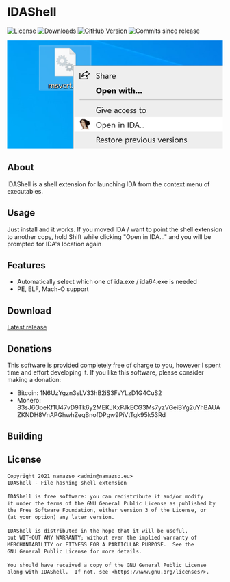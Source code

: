 # IDAShell

[![License](https://img.shields.io/github/license/namazso/IDAShell)](COPYING)  [![Downloads](https://img.shields.io/github/downloads/namazso/IDAShell/total)](https://github.com/namazso/IDAShell/releases/latest) [![GitHub Version](https://img.shields.io/github/v/release/namazso/IDAShell)](https://github.com/namazso/IDAShell/releases/latest) ![Commits since release](https://img.shields.io/github/commits-since/namazso/IDAShell/latest/master)

![screenshot](image.png)

## About

IDAShell is a shell extension for launching IDA from the context menu of executables.

## Usage

Just install and it works. If you moved IDA / want to point the shell extension to another copy, hold Shift while clicking "Open in IDA..." and you will be prompted for IDA's location again

## Features

* Automatically select which one of ida.exe / ida64.exe is needed
* PE, ELF, Mach-O support

## Download

[Latest release](https://github.com/namazso/IDAShell/releases/latest)

## Donations

This software is provided completely free of charge to you, however I spent time and effort developing it. If you like this software, please consider making a donation:

* Bitcoin: 1N6UzYgzn3sLV33hB2iS3FvYLzD1G4CuS2
* Monero: 83sJ6GoeKf1U47vD9Tk6y2MEKJKxPJkECG3Ms7yzVGeiBYg2uYhBAUAZKNDH8VnAPGhwhZeqBnofDPgw9PiVtTgk95k53Rd

## Building

## License

	Copyright 2021 namazso <admin@namazso.eu>
	IDAShell - File hashing shell extension
	
	IDAShell is free software: you can redistribute it and/or modify
	it under the terms of the GNU General Public License as published by
	the Free Software Foundation, either version 3 of the License, or
	(at your option) any later version.
	
	IDAShell is distributed in the hope that it will be useful,
	but WITHOUT ANY WARRANTY; without even the implied warranty of
	MERCHANTABILITY or FITNESS FOR A PARTICULAR PURPOSE.  See the
	GNU General Public License for more details.
	
	You should have received a copy of the GNU General Public License
	along with IDAShell.  If not, see <https://www.gnu.org/licenses/>.
